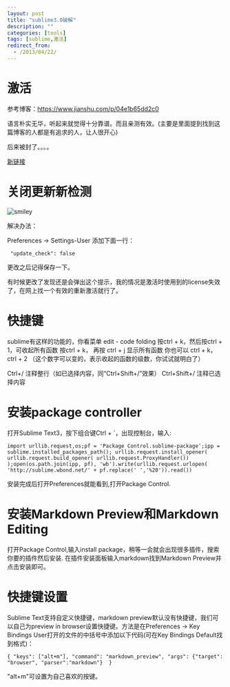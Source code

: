 ```yaml
---
layout: post
title: "sublime3.0破解"
description: ""
categories: [tools]
tags: [sublime,激活]
redirect_from:
  - /2013/04/22/
---
```


# 激活

参考博客：<https://www.jianshu.com/p/04e1b65dd2c0>

语言朴实无华，听起来就觉得十分靠谱。而且亲测有效。(主要是里面提到找到这篇博客的人都是有追求的人，让人很开心)

后来被封了。。。。

[新链接](https://blog.csdn.net/panzer9/article/details/77979484)

# 关闭更新新检测

![smiley](/blog/assets/images/usedInBlogs/sublime/1.png)

解决办法：

Preferences -> Settings-User 
添加下面一行：

~~~~
 "update_check": false
~~~~~~

更改之后记得保存一下。

有时候更改了发现还是会弹出这个提示，我的情况是激活时使用到的license失效了，在网上找一个有效的重新激活就行了。

# 快捷键

sublime有这样的功能的，你看菜单 edit - code folding
按ctrl + k，然后按ctrl + 1，可收起所有函数
按ctrl + k， 再按 ctrl + j 显示所有函数
你也可以 ctrl + k，ctrl + 2 （这个数字可以变的，表示收起的函数的级数，你试试就明白了）


Ctrl+/ 注释整行（如已选择内容，同“Ctrl+Shift+/”效果）
Ctrl+Shift+/ 注释已选择内容

# 安装package controller
打开Sublime Text3，按下组合键Ctrl + `，出现控制台，输入:

~~~~~~~
import urllib.request,os;pf = 'Package Control.sublime-package';ipp = sublime.installed_packages_path(); urllib.request.install_opener( urllib.request.build_opener( urllib.request.ProxyHandler()) );open(os.path.join(ipp, pf), 'wb').write(urllib.request.urlopen( 'http://sublime.wbond.net/' + pf.replace(' ','%20')).read())
~~~~~~~~~~~~~~~~

安装完成后打开Preferences就能看到,打开Package Control.

# 安装Markdown Preview和Markdown Editing
打开Package Control,输入install package，稍等一会就会出现很多插件，搜索你要的插件然后安装.
在插件安装面板输入markdown找到Markdown Preview并点击安装即可。

# 快捷键设置
Sublime Text支持自定义快捷键，markdown preview默认没有快捷键，我们可以自己为preview in browser设置快捷键。方法是在Preferences -> Key Bindings User打开的文件的中括号中添加以下代码(可在Key Bindings Default找到格式)：

~~~~~~~~~~~
{ "keys": ["alt+m"], "command": "markdown_preview", "args": {"target": "browser", "parser":"markdown"}  }   
~~~~~~~~~~~~~~~

"alt+m"可设置为自己喜欢的按键。 